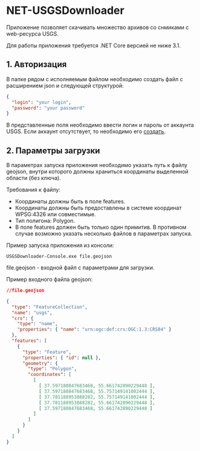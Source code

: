 # NET-USGSDownloader

Приложение позволяет скачивать множество архивов со снмиками с web-ресурса USGS.

Для работы приложения требуется .NET Core версией не ниже 3.1.

## 1. Авторизация

В папке рядом с исполняемым файлом необходимо создать файл с расширением json и следующей структурой:
```json
{
  "login": "your login",
  "password": "your password"
}
```

В представленные поля необходимо ввести логин и пароль от аккаунта USGS. Если аккаунт отсутствует, то необходимо его [создать](https://ers.cr.usgs.gov/register).

## 2. Параметры загрузки

В параметрах запуска приложения необходимо указать путь к файлу geojson, внутри которого должны храниться координаты выделенной области (без ключа). 

Требования к файлу:
 - Координаты должны быть в поле features.
 - Координаты должны быть предоставлены в системе координат WPSG:4326 или совместимые.
 - Тип полигона: Polygon. 
 - В поле features должен быть только один примитив. В противном случае возможно указать несколько файлов в параметрах запуска.


Пример запуска приложения из консоли:

```
USGSDownloader-Console.exe file.geojson
```


file.geojson - входной файл с параметрами для загрузки.


Пример входного файла geojson:
```json
//file.geojson

{
  "type": "FeatureCollection",
  "name": "usgs",
  "crs": {
    "type": "name",
    "properties": { "name": "urn:ogc:def:crs:OGC:1.3:CRS84" }
  },
  "features": [
    {
      "type": "Feature",
      "properties": { "id": null },
      "geometry": {
        "type": "Polygon",
        "coordinates": [
          [
            [ 37.597180847683468, 55.661742890229448 ],
            [ 37.597180847683468, 55.757149141002444 ],
            [ 37.781188953888282, 55.757149141002444 ],
            [ 37.781188953888282, 55.661742890229448 ],
            [ 37.597180847683468, 55.661742890229448 ]
          ]
        ]
      }
    }
  ]
}
```

